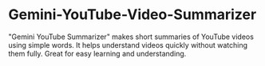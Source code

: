 # Gemini-YouTube-Video-Summarizer
 "Gemini YouTube Summarizer" makes short summaries of YouTube videos using simple words. It helps understand videos quickly without watching them fully. Great for easy learning and understanding.
